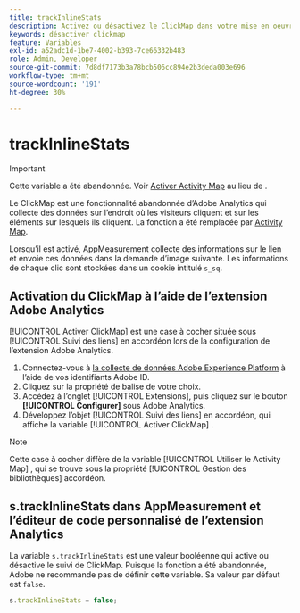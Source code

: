 ```yaml
---
title: trackInlineStats
description: Activez ou désactivez le ClickMap dans votre mise en oeuvre.
keywords: désactiver clickmap
feature: Variables
exl-id: a52adc1d-1be7-4002-b393-7ce66332b483
role: Admin, Developer
source-git-commit: 7d8df7173b3a78bcb506cc894e2b3deda003e696
workflow-type: tm+mt
source-wordcount: '191'
ht-degree: 30%

---
```


# trackInlineStats

>[!IMPORTANT]
>
>Cette variable a été abandonnée. Voir [Activer Activity Map](/help/analyze/activity-map/activitymap-getting-started/activitymap-enable.md) au lieu de .

Le ClickMap est une fonctionnalité abandonnée d’Adobe Analytics qui collecte des données sur l’endroit où les visiteurs cliquent et sur les éléments sur lesquels ils cliquent. La fonction a été remplacée par [Activity Map](/help/analyze/activity-map/activity-map.md).

Lorsqu’il est activé, AppMeasurement collecte des informations sur le lien et envoie ces données dans la demande d’image suivante. Les informations de chaque clic sont stockées dans un cookie intitulé `s_sq`.

## Activation du ClickMap à l’aide de l’extension Adobe Analytics

[!UICONTROL Activer ClickMap] est une case à cocher située sous [!UICONTROL Suivi des liens] en accordéon lors de la configuration de l’extension Adobe Analytics.

1. Connectez-vous à [la collecte de données Adobe Experience Platform](https://experience.adobe.com/data-collection) à l’aide de vos identifiants Adobe ID.
2. Cliquez sur la propriété de balise de votre choix.
3. Accédez à l’onglet [!UICONTROL Extensions], puis cliquez sur le bouton **[!UICONTROL Configurer]** sous Adobe Analytics.
4. Développez l’objet [!UICONTROL Suivi des liens] en accordéon, qui affiche la variable [!UICONTROL Activer ClickMap] .

>[!NOTE]
>
>Cette case à cocher diffère de la variable [!UICONTROL Utiliser le Activity Map] , qui se trouve sous la propriété [!UICONTROL Gestion des bibliothèques] accordéon.

## s.trackInlineStats dans AppMeasurement et l’éditeur de code personnalisé de l’extension Analytics

La variable `s.trackInlineStats` est une valeur booléenne qui active ou désactive le suivi de ClickMap. Puisque la fonction a été abandonnée, Adobe ne recommande pas de définir cette variable. Sa valeur par défaut est `false`.

```js
s.trackInlineStats = false;
```
